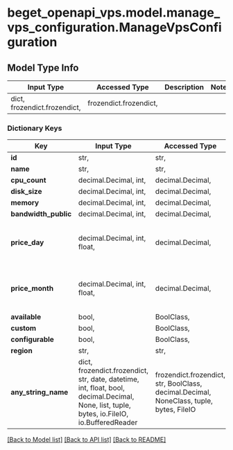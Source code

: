 # beget_openapi_vps.model.manage_vps_configuration.ManageVpsConfiguration

## Model Type Info
Input Type | Accessed Type | Description | Notes
------------ | ------------- | ------------- | -------------
dict, frozendict.frozendict,  | frozendict.frozendict,  |  | 

### Dictionary Keys
Key | Input Type | Accessed Type | Description | Notes
------------ | ------------- | ------------- | ------------- | -------------
**id** | str,  | str,  |  | [optional] 
**name** | str,  | str,  |  | [optional] 
**cpu_count** | decimal.Decimal, int,  | decimal.Decimal,  |  | [optional] 
**disk_size** | decimal.Decimal, int,  | decimal.Decimal,  |  | [optional] 
**memory** | decimal.Decimal, int,  | decimal.Decimal,  |  | [optional] 
**bandwidth_public** | decimal.Decimal, int,  | decimal.Decimal,  |  | [optional] 
**price_day** | decimal.Decimal, int, float,  | decimal.Decimal,  |  | [optional] value must be a 64 bit float
**price_month** | decimal.Decimal, int, float,  | decimal.Decimal,  |  | [optional] value must be a 64 bit float
**available** | bool,  | BoolClass,  |  | [optional] 
**custom** | bool,  | BoolClass,  |  | [optional] 
**configurable** | bool,  | BoolClass,  |  | [optional] 
**region** | str,  | str,  |  | [optional] 
**any_string_name** | dict, frozendict.frozendict, str, date, datetime, int, float, bool, decimal.Decimal, None, list, tuple, bytes, io.FileIO, io.BufferedReader | frozendict.frozendict, str, BoolClass, decimal.Decimal, NoneClass, tuple, bytes, FileIO | any string name can be used but the value must be the correct type | [optional]

[[Back to Model list]](../../README.md#documentation-for-models) [[Back to API list]](../../README.md#documentation-for-api-endpoints) [[Back to README]](../../README.md)

